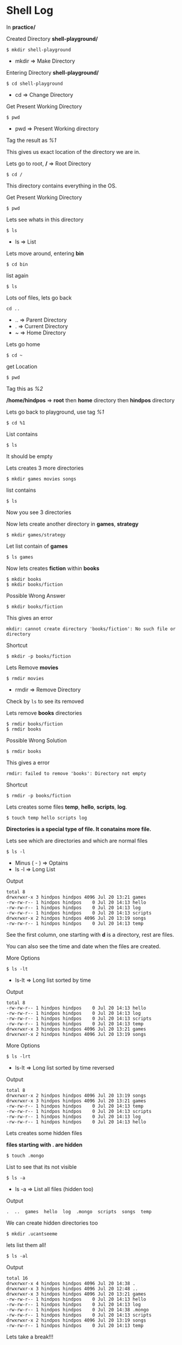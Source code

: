 # Shell Log

In **practice/**

Created Directory **shell-playground/**

`$ mkdir shell-playground`

- mkdir => Make Directory

Entering Directory **shell-playground/**

`$ cd shell-playground`

- cd => Change Directory

Get Present Working Directory

`$ pwd`

- pwd => Present Working directory

Tag the result as *%1*

This gives us exact location of the directory we are in.

Lets go to root, **/** => Root Directory

`$ cd /`

This directory contains everything in the OS.

Get Present Working Directory

`$ pwd`

Lets see whats in this directory

`$ ls`

- ls => List

Lets move around, entering **bin**

`$ cd bin`

list again

`$ ls`

Lots oof files, lets go back

`cd ..`

- .. => Parent Directory
- . => Current Directory
- ~ => Home Directory

Lets go home

`$ cd ~`

get Location

`$ pwd`

Tag this as *%2*

**/home/hindpos** => **root** then **home** directory then **hindpos** directory

Lets go back to playground, use tag *%1*

`$ cd %1`

List contains

`$ ls`

It should be empty

Lets creates 3 more directories

`$ mkdir games movies songs`

list contains

`$ ls`

Now you see 3 directories

Now lets create another directory in **games**, **strategy**

`$ mkdir games/strategy`

Let list contain of **games**

`$ ls games`

Now lets creates **fiction** within **books**

```
$ mkdir books
$ mkdir books/fiction
```

Possible Wrong Answer

`$ mkdir books/fiction`

This gives an error

`mkdir: cannot create directory 'books/fiction': No such file or directory`

Shortcut

`$ mkdir -p books/fiction`

Lets Remove **movies**

`$ rmdir movies`

- rmdir => Remove Directory

Check by `ls` to see its removed

Lets remove **books** directories

```
$ rmdir books/fiction
$ rmdir books
```

Possible Wrong Solution

`$ rmdir books`

This gives a error

`rmdir: failed to remove 'books': Directory not empty`

Shortcut

`$ rmdir -p books/fiction`

Lets creates some files **temp**, **hello**, **scripts**, **log**.

`$ touch temp hello scripts log`

**Directories is a special type of file. It conatains more file.**

Lets see which are directories and which are normal files

`$ ls -l`

- Minus ( - ) => Optains
- ls -l => Long List

Output

```
total 8
drwxrwxr-x 3 hindpos hindpos 4096 Jul 20 13:21 games
-rw-rw-r-- 1 hindpos hindpos    0 Jul 20 14:13 hello
-rw-rw-r-- 1 hindpos hindpos    0 Jul 20 14:13 log
-rw-rw-r-- 1 hindpos hindpos    0 Jul 20 14:13 scripts
drwxrwxr-x 2 hindpos hindpos 4096 Jul 20 13:19 songs
-rw-rw-r-- 1 hindpos hindpos    0 Jul 20 14:13 temp
```

See the first column, one starting with **d** is a directory, rest are files.

You can also see the time and date when the files are created.

More Options

`$ ls -lt`

- ls-lt => Long list sorted by time

Output

```
total 8
-rw-rw-r-- 1 hindpos hindpos    0 Jul 20 14:13 hello
-rw-rw-r-- 1 hindpos hindpos    0 Jul 20 14:13 log
-rw-rw-r-- 1 hindpos hindpos    0 Jul 20 14:13 scripts
-rw-rw-r-- 1 hindpos hindpos    0 Jul 20 14:13 temp
drwxrwxr-x 3 hindpos hindpos 4096 Jul 20 13:21 games
drwxrwxr-x 2 hindpos hindpos 4096 Jul 20 13:19 songs
```

More Options

`$ ls -lrt`

- ls-lt => Long list sorted by time reversed

Output

```
total 8
drwxrwxr-x 2 hindpos hindpos 4096 Jul 20 13:19 songs
drwxrwxr-x 3 hindpos hindpos 4096 Jul 20 13:21 games
-rw-rw-r-- 1 hindpos hindpos    0 Jul 20 14:13 temp
-rw-rw-r-- 1 hindpos hindpos    0 Jul 20 14:13 scripts
-rw-rw-r-- 1 hindpos hindpos    0 Jul 20 14:13 log
-rw-rw-r-- 1 hindpos hindpos    0 Jul 20 14:13 hello
```

Lets creates some hidden files

**files starting with . are hidden**

`$ touch .mongo`

List to see that its not visible

`$ ls -a`

- ls -a => List all files (hidden too)

Output

```
.  ..  games  hello  log  .mongo  scripts  songs  temp
```

We can create hidden directories too

`$ mkdir .ucantseeme`

lets list them all!

`$ ls -al`

Output

```
total 16
drwxrwxr-x 4 hindpos hindpos 4096 Jul 20 14:38 .
drwxrwxr-x 3 hindpos hindpos 4096 Jul 20 12:48 ..
drwxrwxr-x 3 hindpos hindpos 4096 Jul 20 13:21 games
-rw-rw-r-- 1 hindpos hindpos    0 Jul 20 14:13 hello
-rw-rw-r-- 1 hindpos hindpos    0 Jul 20 14:13 log
-rw-rw-r-- 1 hindpos hindpos    0 Jul 20 14:38 .mongo
-rw-rw-r-- 1 hindpos hindpos    0 Jul 20 14:13 scripts
drwxrwxr-x 2 hindpos hindpos 4096 Jul 20 13:19 songs
-rw-rw-r-- 1 hindpos hindpos    0 Jul 20 14:13 temp
```

Lets take a break!!!
